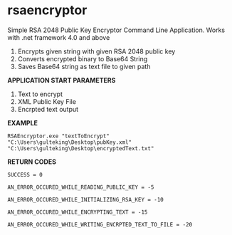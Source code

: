 # rsaencryptor
Simple RSA 2048 Public Key Encryptor Command Line Application. 
 Works with .net framework 4.0 and above

 1. Encrypts given string with given RSA 2048 public key 
 2. Converts encrypted binary to Base64 String  
 3. Saves Base64 string as text file to given path


**APPLICATION START PARAMETERS**
 1. Text to encrypt
 2. XML Public Key File
 3. Encrpted text output

**EXAMPLE**

    RSAEncryptor.exe "textToEncrypt" "C:\Users\gulteking\Desktop\pubKey.xml" "C:\Users\gulteking\Desktop\encryptedText.txt"

**RETURN CODES**

    SUCCESS = 0
    
    AN_ERROR_OCCURED_WHILE_READING_PUBLIC_KEY = -5

    AN_ERROR_OCCURED_WHILE_INITIALIZING_RSA_KEY = -10

    AN_ERROR_OCCURED_WHILE_ENCRYPTING_TEXT = -15

    AN_ERROR_OCCURED_WHILE_WRITING_ENCRPTED_TEXT_TO_FILE = -20



